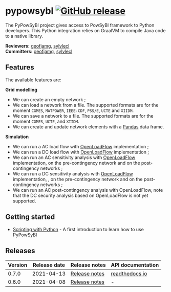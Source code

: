 # pypowsybl [![GitHub release](https://img.shields.io/github/release/powsybl/pypowsybl.svg)](https://github.com/powsybl/pypowsybl/releases/)
The PyPowSyBl project gives access to PowSyBl framework to Python developers. This Python integration relies on GraalVM to compile Java code to a native library.

**Reviewers:** [geofjamg](https://github.com/geofjamg), [sylvlecl](https://github.com/sylvlecl)  
**Committers:** [geofjamg](https://github.com/geofjamg), [sylvlecl](https://github.com/sylvlecl)

## Features

The available features are:  

**Grid modelling**      
- We can create an empty network ;
- We can load a network from a file. The supported formats are for the moment `CGMES`, `MATPOWER`, `IEEE-CDF`, `PSS/E`, `UCTE` and `XIIDM`.
- We can save a network to a file. The supported formats are for the moment `CGMES`, `UCTE`, and `XIIDM`.
- We can create and update network elements with a [Pandas](https://pandas.pydata.org/) data frame.  
  
**Simulation**      
- We can run a AC load flow with [OpenLoadFlow](../../simulation/powerflow/openlf.md) implementation ;
- We can run a DC load flow with [OpenLoadFlow](../../simulation/powerflow/openlf.md) implementation ; 
- We can run an AC sensitivity analysis with [OpenLoadFlow](../../simulation/sensitivity/openlf.md#ac-sensitivity-analysis) implementation, on the pre-contingency network and on the post-contingency networks ;
- We can run a DC sensitivity analysis with [OpenLoadFlow](../../simulation/sensitivity/openlf.md#dc-sensitivity-analysis) implementation, , on the pre-contingency network and on the post-contingency networks ;
- We can run an AC post-contingency analysis with OpenLoadFlow, note that the DC security analysis based on OpenLoadFlow is not yet supported.

## Getting started

- [Scripting with Python](../../developer/scripting/python.md) - A first introduction to learn how to use PyPowSyBl

## Releases

| Version | Release date | Release notes | API documentation |
| ------- | ------------ | ------------- | ----------------- |
| 0.7.0 | 2021-04-13 | [Release notes](https://github.com/powsybl/pypowsybl/releases/tag/v0.6.0) | [readthedocs.io](https://pypowsybl.readthedocs.io/en/latest/) |
| 0.6.0 | 2021-04-08 | [Release notes](https://github.com/powsybl/pypowsybl/releases/tag/v0.6.0) | - |
